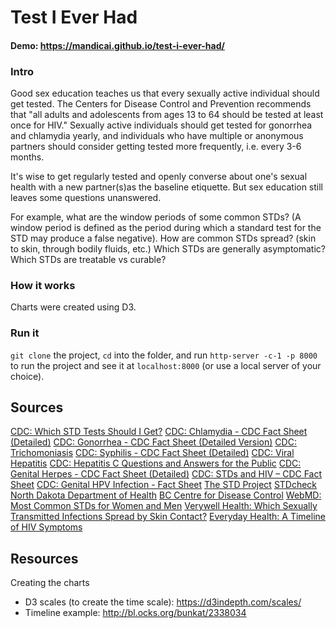 # Test I Ever Had
#### Demo: https://mandicai.github.io/test-i-ever-had/

### Intro
Good sex education teaches us that every sexually active individual should get tested.
The Centers for Disease Control and Prevention recommends that "all adults and adolescents from ages 13 to 64 should be tested at least once for HIV." Sexually active individuals should get tested for gonorrhea and chlamydia yearly, and individuals who have multiple or anonymous partners should
consider getting tested more frequently, i.e. every 3-6 months.

It's wise to get regularly tested and openly converse about one's sexual health with a new partner(s)as the baseline etiquette. But sex education still leaves some questions unanswered.

For example, what are the window periods of some common STDs? (A window period is defined as the period during which a standard test for the STD may produce a false negative). How are common STDs spread? (skin to skin, through bodily fluids, etc.) Which STDs are generally asymptomatic? Which STDs are treatable vs curable?

### How it works
Charts were created using D3.

### Run it
`git clone` the project, `cd` into the folder, and run `http-server -c-1 -p 8000` to run the project and see it at `localhost:8000` (or use a local server of your choice).

## Sources
[CDC: Which STD Tests Should I Get?](https://www.cdc.gov/std/prevention/screeningreccs.htm)
[CDC: Chlamydia - CDC Fact Sheet (Detailed)](https://www.cdc.gov/std/chlamydia/stdfact-chlamydia-detailed.htm)
[CDC: Gonorrhea - CDC Fact Sheet (Detailed Version)](https://www.cdc.gov/std/gonorrhea/stdfact-gonorrhea-detailed.htm)
[CDC: Trichomoniasis](https://www.cdc.gov/std/trichomonas/stdfact-trichomoniasis.htm)
[CDC: Syphilis - CDC Fact Sheet (Detailed)](https://www.cdc.gov/std/syphilis/stdfact-syphilis-detailed.htm)
[CDC: Viral Hepatitis](https://www.cdc.gov/std/tg2015/hepatitis.htm)
[CDC: Hepatitis C Questions and Answers for the Public](https://www.cdc.gov/hepatitis/hcv/cfaq.htm#overview)
[CDC: Genital Herpes - CDC Fact Sheet (Detailed)](https://www.cdc.gov/std/herpes/stdfact-herpes-detailed.htm)
[CDC: STDs and HIV – CDC Fact Sheet](https://www.cdc.gov/std/hiv/stdfact-std-hiv-detailed.htm)
[CDC: Genital HPV Infection - Fact Sheet](https://www.cdc.gov/std/hpv/stdfact-hpv.htm)
[The STD Project](https://www.thestdproject.com/std-testing-windows-when-to-get-tested-stds/)
[STDcheck](https://www.stdcheck.com/blog/wp-content/uploads/2015/03/get_tested_final-1.jpg)
[North Dakota Department of Health](http://www.ndhealth.gov/hiv/Docs/CTR/TimePeriodsReference_HIVSTDsHep.pdf)
[BC Centre for Disease Control](https://smartsexresource.com/sites/default/files/Smartsex_SUPERCHART_2014_v2.pdf)
[WebMD: Most Common STDs for Women and Men](https://www.webmd.com/sexual-conditions/most-common-stds-men-women#1)
[Verywell Health: Which Sexually Transmitted Infections Spread by Skin Contact?](https://www.verywellhealth.com/sexually-transmitted-infections-spread-by-skin-contact-3133056)
[Everyday Health: A Timeline of HIV Symptoms](https://www.everydayhealth.com/hs/hiv-health/timeline-hiv-symptoms/)

## Resources
Creating the charts
- D3 scales (to create the time scale): https://d3indepth.com/scales/
- Timeline example: http://bl.ocks.org/bunkat/2338034
